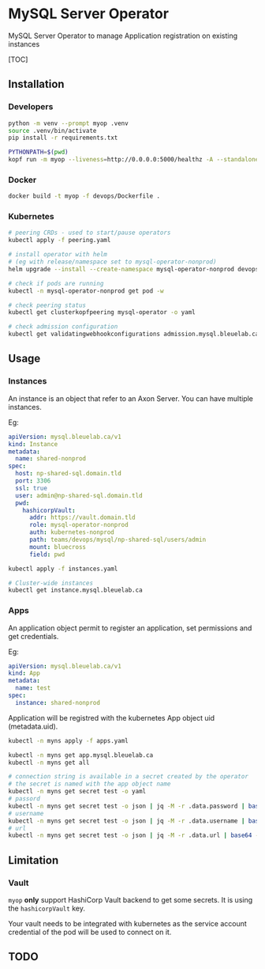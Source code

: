# MySQL Server Operator

MySQL Server Operator to manage Application registration on existing instances



[TOC]

## Installation

### Developers

```bash
python -m venv --prompt myop .venv
source .venv/bin/activate
pip install -r requirements.txt

PYTHONPATH=$(pwd)
kopf run -m myop --liveness=http://0.0.0.0:5000/healthz -A --standalone # --peering=mysql-operator
```

### Docker

```bash
docker build -t myop -f devops/Dockerfile .
```

### Kubernetes

```bash
# peering CRDs - used to start/pause operators
kubectl apply -f peering.yaml

# install operator with helm
# (eg with release/namespace set to mysql-operator-nonprod)
helm upgrade --install --create-namespace mysql-operator-nonprod devops/chart/ -n mysql-operator-nonprod

# check if pods are running
kubectl -n mysql-operator-nonprod get pod -w

# check peering status
kubectl get clusterkopfpeering mysql-operator -o yaml

# check admission configuration
kubectl get validatingwebhookconfigurations admission.mysql.bleuelab.ca -o yaml
```

## Usage

### Instances

An instance is an object that refer to an Axon Server. You can have multiple instances.

Eg:

```yaml
apiVersion: mysql.bleuelab.ca/v1
kind: Instance
metadata:
  name: shared-nonprod
spec:
  host: np-shared-sql.domain.tld
  port: 3306
  ssl: true
  user: admin@np-shared-sql.domain.tld
  pwd:
    hashicorpVault:
      addr: https://vault.domain.tld
      role: mysql-operator-nonprod
      auth: kubernetes-nonprod
      path: teams/devops/mysql/np-shared-sql/users/admin
      mount: bluecross
      field: pwd
```

```bash
kubectl apply -f instances.yaml

# Cluster-wide instances
kubectl get instance.mysql.bleuelab.ca
```

### Apps

An application object permit to register an application, set permissions and get credentials.

Eg:

```yaml
apiVersion: mysql.bleuelab.ca/v1
kind: App
metadata:
  name: test
spec:
  instance: shared-nonprod
```

Application will be registred with the kubernetes App object uid (metadata.uid).

```bash
kubectl -n myns apply -f apps.yaml

kubectl -n myns get app.mysql.bleuelab.ca
kubectl -n myns get all

# connection string is available in a secret created by the operator
# the secret is named with the app object name
kubectl -n myns get secret test -o yaml
# passord
kubectl -n myns get secret test -o json | jq -M -r .data.password | base64 -d
# username
kubectl -n myns get secret test -o json | jq -M -r .data.username | base64 -d
# url
kubectl -n myns get secret test -o json | jq -M -r .data.url | base64 -d
```



## Limitation

### Vault

`myop` **only** support HashiCorp Vault backend to get some secrets. It is using the `hashicorpVault` key.

Your vault needs to be integrated with kubernetes as the service account credential of the pod will be used to connect on it.

## TODO

